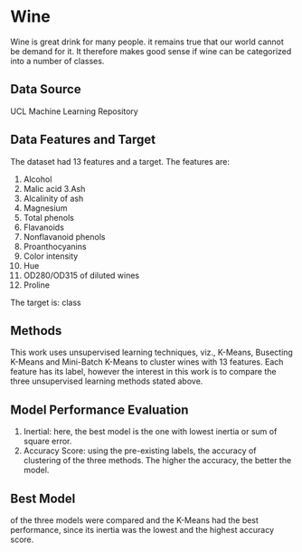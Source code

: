 # Wine
Wine is great drink for many people. it remains true that our world cannot be demand for it. It therefore makes good sense if wine can be categorized into a number of classes.

## Data Source
UCL Machine Learning Repository

## Data Features and Target
The dataset had 13 features and a target. The features are:
1. Alcohol
2. Malic acid
3.Ash
4. Alcalinity of ash
5. Magnesium
6. Total phenols
7. Flavanoids
8. Nonflavanoid phenols
9. Proanthocyanins
10. Color intensity
11. Hue
12. OD280/OD315 of diluted wines
13. Proline

The target is: class

## Methods
This work uses unsupervised learning techniques, viz., K-Means, Busecting K-Means and Mini-Batch K-Means to cluster wines with 13 features. Each feature has its label, however the interest in this work is to compare the three unsupervised learning methods stated above. 

## Model Performance Evaluation
1. Inertial: here, the best model is the one with lowest inertia or sum of square error.
2. Accuracy Score: using the pre-existing labels, the accuracy of clustering of the three methods. The higher the accuracy, the better the model.

## Best Model
of the three models were compared and the K-Means had the best performance, since its inertia was the lowest and the highest accuracy score.





